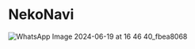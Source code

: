 # NekoNavi






![WhatsApp Image 2024-06-19 at 16 46 40_fbea8068](https://github.com/user-attachments/assets/f9099443-a28f-4ccc-96f2-f3e6216e65d5)
